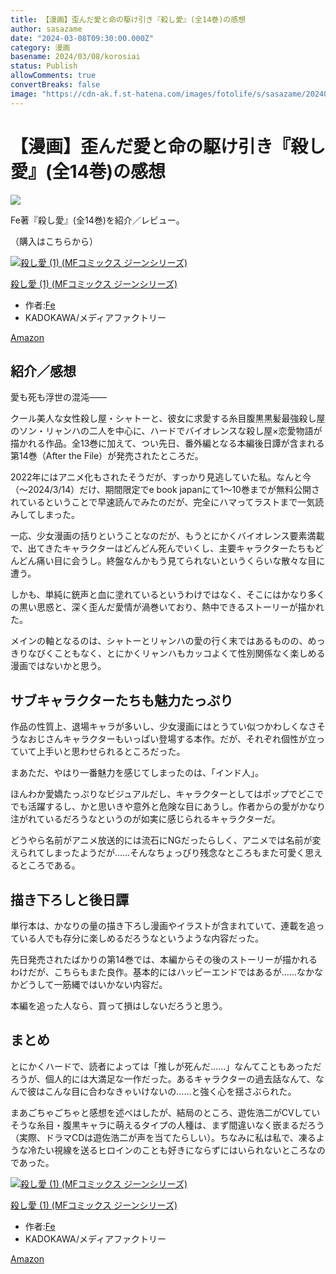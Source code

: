 ```yaml
---
title: 【漫画】歪んだ愛と命の駆け引き『殺し愛』(全14巻)の感想
author: sasazame
date: "2024-03-08T09:30:00.000Z"
category: 漫画
basename: 2024/03/08/korosiai
status: Publish
allowComments: true
convertBreaks: false
image: "https://cdn-ak.f.st-hatena.com/images/fotolife/s/sasazame/20240308/20240308181520.png"
---
```

# 【漫画】歪んだ愛と命の駆け引き『殺し愛』(全14巻)の感想

![](https://cdn-ak.f.st-hatena.com/images/fotolife/s/sasazame/20240308/20240308181520.png)

Fe著『殺し愛』(全14巻)を紹介／レビュー。

（購入はこちらから）  

[![殺し愛 (1) (MFコミックス ジーンシリーズ)](https://m.media-amazon.com/images/I/513Gf8pizAL._SL500_.jpg "殺し愛 (1) (MFコミックス ジーンシリーズ)")](https://www.amazon.co.jp/dp/4040682386?tag=mochig08-22&linkCode=ogi&th=1&psc=1)

[殺し愛 (1) (MFコミックス ジーンシリーズ)](https://www.amazon.co.jp/dp/4040682386?tag=mochig08-22&linkCode=ogi&th=1&psc=1)

-   作者:[Fe](https://d.hatena.ne.jp/keyword/Fe)
-   KADOKAWA/メディアファクトリー

[Amazon](https://www.amazon.co.jp/dp/4040682386?tag=mochig08-22&linkCode=ogi&th=1&psc=1)

<!-- Extended Body -->

## 紹介／感想

愛も死も浮世の混沌――

クール美人な女性殺し屋・シャトーと、彼女に求愛する糸目腹黒黒髪最強殺し屋のソン・リャンハの二人を中心に、ハードでバイオレンスな殺し屋×恋愛物語が描かれる作品。全13巻に加えて、つい先日、番外編となる本編後日譚が含まれる第14巻（After the File）が発売されたところだ。

2022年にはアニメ化もされたそうだが、すっかり見逃していた私。なんと今（～2024/3/14）だけ、期間限定でe book japanにて1～10巻までが無料公開されているということで早速読んでみたのだが、完全にハマってラストまで一気読みしてしまった。

一応、少女漫画の括りということなのだが、もうとにかくバイオレンス要素満載で、出てきたキャラクターはどんどん死んでいくし、主要キャラクターたちもどんどん痛い目に会うし。終盤なんかもう見てられないというくらいな散々な目に遭う。

しかも、単純に銃声と血に塗れているというわけではなく、そこにはかなり多くの黒い思惑と、深く歪んだ愛情が渦巻いており、熱中できるストーリーが描かれた。

メインの軸となるのは、シャトーとリャンハの愛の行く末ではあるものの、めっきりなびくこともなく、とにかくリャンハもカッコよくて性別関係なく楽しめる漫画ではないかと思う。

## サブキャラクターたちも魅力たっぷり

作品の性質上、退場キャラが多いし、少女漫画にはとうてい似つかわしくなさそうなおじさんキャラクターもいっぱい登場する本作。だが、それぞれ個性が立っていて上手いと思わせられるところだった。

まあただ、やはり一番魅力を感じてしまったのは、「インド人」。

ほんわか愛嬌たっぷりなビジュアルだし、キャラクターとしてはポップでどこででも活躍するし、かと思いきや意外と危険な目にあうし。作者からの愛がかなり注がれているだろうなというのが如実に感じられるキャラクターだ。

どうやら名前がアニメ放送的には流石にNGだったらしく、アニメでは名前が変えられてしまったようだが……そんなちょっぴり残念なところもまた可愛く思えるところである。

## 描き下ろしと後日譚

単行本は、かなりの量の描き下ろし漫画やイラストが含まれていて、連載を追っている人でも存分に楽しめるだろうなというような内容だった。

先日発売されたばかりの第14巻では、本編からその後のストーリーが描かれるわけだが、こちらもまた良作。基本的にはハッピーエンドではあるが……なかなかどうして一筋縄ではいかない内容だ。

本編を追った人なら、買って損はしないだろうと思う。

## まとめ

とにかくハードで、読者によっては「推しが死んだ……」なんてこともあっただろうが、個人的には大満足な一作だった。あるキャラクターの過去話なんて、なんで彼はこんな目に合わなきゃいけないの……と強く心を揺さぶられた。

まあごちゃごちゃと感想を述べはしたが、結局のところ、遊佐浩二がCVしていそうな糸目・腹黒キャラに萌えるタイプの人種は、まず間違いなく嵌まるだろう（実際、ドラマCDは遊佐浩二が声を当てたらしい）。ちなみに私は私で、凍るような冷たい視線を送るヒロインのことも好きにならずにはいられないところなのであった。

[![殺し愛 (1) (MFコミックス ジーンシリーズ)](https://m.media-amazon.com/images/I/513Gf8pizAL._SL500_.jpg "殺し愛 (1) (MFコミックス ジーンシリーズ)")](https://www.amazon.co.jp/dp/4040682386?tag=mochig08-22&linkCode=ogi&th=1&psc=1)

[殺し愛 (1) (MFコミックス ジーンシリーズ)](https://www.amazon.co.jp/dp/4040682386?tag=mochig08-22&linkCode=ogi&th=1&psc=1)

-   作者:[Fe](https://d.hatena.ne.jp/keyword/Fe)
-   KADOKAWA/メディアファクトリー

[Amazon](https://www.amazon.co.jp/dp/4040682386?tag=mochig08-22&linkCode=ogi&th=1&psc=1)